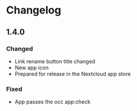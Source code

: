 # Changelog

## 1.4.0
### Changed
- Link rename button title changed
- New app icon
- Prepared for release in the Nextcloud app store

### Fixed
- App passes the occ app:check